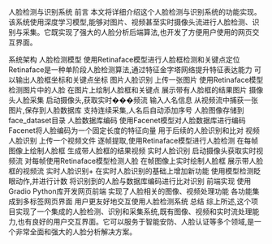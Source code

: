 人脸检测与识别系统
前言
本文将详细介绍这个人脸检测与识别系统的功能实现。该系统使用深度学习模型,能够对图片、视频甚至实时摄像头流进行人脸检测、识别与采集。它既实现了强大的人脸分析后端算法,也开发了方便用户使用的网页交互界面。

系统架构
人脸检测模型
使用Retinaface模型进行人脸框检测和关键点定位
Retinaface是一种单阶段人脸检测算法,通过特征金字塔网络提升特征表达能力
可以输出人脸框坐标和关键点坐标
图片人脸识别
上传一张图片
使用Retinaface模型检测图片中的人脸
在图片上绘制人脸框和关键点
展示带有人脸框的结果图片
摄像头人脸采集
启动摄像头,获取实时���频流
输入人名信息
从视频流中捕获一张图片,保存到人脸数据库
支持连续采集,人名后自动添加序号
人脸图像存储到face_dataset目录
人脸数据库编码
使用Facenet模型对人脸数据库进行编码
Facenet将人脸编码为一个固定长度的特征向量
用于后续的人脸识别和比对
视频人脸识别
上传一个视频文件
逐帧提取,使用Retinaface模型进行人脸检测
在每帧图像上绘制人脸框
生成带人脸框的结果视频
实时人脸识别
启动摄像头获取实时视频流
对每帧使用Retinaface模型检测人脸
在帧图像上实时绘制人脸框
展示带人脸框的视频流
实时人脸识别+
在实时人脸识别的基础上增加新功能
使用模型检测眨眼动作,并进行计数
将识别到的人脸与数据库编码进行比对识别
前端实现
使用Gradio Python库开发网页前端
实现了人脸相关的图像、视频处理功能
各功能集成到多标签网页界面
用户更友好地交互使用人脸检测系统
总结
综上所述,这个项目实现了一个集成的人脸检测、识别和采集系统,既有图像、视频和实时流处理能力,也有良好的用户交互界面。它可以服务于智能安防、人脸认证等多个领域,是一个非常全面和强大的人脸分析解决方案。